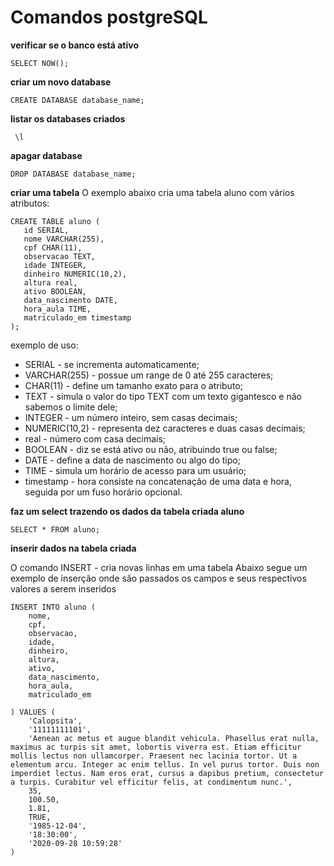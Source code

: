 # Comandos postgreSQL

**verificar se o banco está ativo**

```sql=
SELECT NOW();
```

**criar um novo database**

```sql=
CREATE DATABASE database_name;
```

**listar os databases criados**

```sql=
 \l
```

**apagar database**

```sql=
DROP DATABASE database_name;
```

**criar uma tabela**
O exemplo abaixo cria uma tabela aluno com vários atributos:

```sql=
CREATE TABLE aluno (
   id SERIAL, 
   nome VARCHAR(255),
   cpf CHAR(11),
   observacao TEXT,
   idade INTEGER,
   dinheiro NUMERIC(10,2),
   altura real,
   ativo BOOLEAN,
   data_nascimento DATE,
   hora_aula TIME,
   matriculado_em timestamp
);
```
exemplo de uso:
* SERIAL - se incrementa automaticamente;
* VARCHAR(255) - possue um range de 0 até 255 caracteres;
* CHAR(11) - define um tamanho exato para o atributo;
* TEXT - simula o valor do tipo TEXT com um texto gigantesco e não sabemos o limite dele;
* INTEGER - um número inteiro, sem casas decimais;
* NUMERIC(10,2) - representa dez caracteres e duas casas decimais;
* real - número com casa decimais;
* BOOLEAN - diz se está ativo ou não, atribuindo true ou false;
* DATE - define a data de nascimento ou algo do tipo;
* TIME - simula um horário de acesso para um usuário;
* timestamp - hora consiste na concatenação de uma data e hora, seguida por um fuso horário opcional.

**faz um select trazendo os dados da tabela criada aluno**
```sql=
SELECT * FROM aluno;
```
**inserir dados na tabela criada**

O comando INSERT - cria novas linhas em uma tabela
Abaixo segue um exemplo de inserção onde são passados os campos e seus respectivos valores a serem inseridos

```sql=
INSERT INTO aluno (
	nome,
	cpf,
	observacao,
	idade,
	dinheiro,
	altura,
	ativo,
	data_nascimento,
	hora_aula,
	matriculado_em

) VALUES (
	'Calopsita',
	'11111111101',
	'Aenean ac metus et augue blandit vehicula. Phasellus erat nulla, maximus ac turpis sit amet, lobortis viverra est. Etiam efficitur mollis lectus non ullamcorper. Praesent nec lacinia tortor. Ut a elementum arcu. Integer ac enim tellus. In vel purus tortor. Duis non imperdiet lectus. Nam eros erat, cursus a dapibus pretium, consectetur a turpis. Curabitur vel efficitur felis, at condimentum nunc.',
	35,
	100.50,
	1.81,
	TRUE,
	'1985-12-04',
	'18:30:00',
	'2020-09-28 10:59:28'
)
```